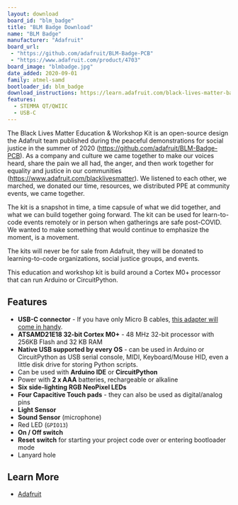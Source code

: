 ```yaml
---
layout: download
board_id: "blm_badge"
title: "BLM Badge Download"
name: "BLM Badge"
manufacturer: "Adafruit"
board_url:
 - "https://github.com/adafruit/BLM-Badge-PCB"
 - "https://www.adafruit.com/product/4703"
board_image: "blmbadge.jpg"
date_added: 2020-09-01
family: atmel-samd
bootloader_id: blm_badge
download_instructions: https://learn.adafruit.com/black-lives-matter-badge/circuitpython
features:
  - STEMMA QT/QWIIC
  - USB-C
---
```


The Black Lives Matter Education & Workshop Kit is an open-source design the Adafruit team published during the peaceful demonstrations for social justice in the summer of 2020 (https://github.com/adafruit/BLM-Badge-PCB). As a company and culture we came together to make our voices heard, share the pain we all had, the anger, and then work together for equality and justice in our communities (https://www.adafruit.com/blacklivesmatter). We listened to each other, we marched, we donated our time, resources, we distributed PPE at community events, we came together.

The kit is a snapshot in time, a time capsule of what we did together, and what we can build together going forward. The kit can be used for learn-to-code events remotely or in person when gatherings are safe post-COVID. We wanted to make something that would continue to emphasize the moment, is a movement.

The kits will never be for sale from Adafruit, they will be donated to learning-to-code organizations, social justice groups, and events.

This education and workshop kit is build around a Cortex M0+ processor that can run Arduino or CircuitPython.

## Features

 * **USB-C connector** - If you have only Micro B cables, [this adapter will come in handy](https://www.adafruit.com/product/4299).
 * **ATSAMD21E18 32-bit Cortex M0+** - 48 MHz 32-bit processor with 256KB Flash and 32 KB RAM
 * **Native USB supported by every OS** - can be used in Arduino or CircuitPython as USB serial console, MIDI, Keyboard/Mouse HID, even a little disk drive for storing Python scripts.
 * Can be used with **Arduino IDE** or **CircuitPython**
 * Power with **2 x AAA** batteries, rechargeable or alkaline
 * **Six side-lighting RGB NeoPixel LEDs**
 * **Four Capacitive Touch pads** - they can also be used as digital/analog pins
 * **Light Sensor**
 * **Sound Sensor** (microphone)
 * Red LED (`GPIO13`)
 * **On / Off switch**
 * **Reset switch** for starting your project code over or entering bootloader mode
 * Lanyard hole

## Learn More
* [Adafruit](https://www.adafruit.com/blacklivesmatter)
